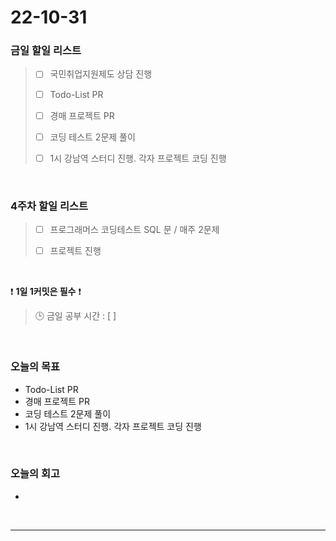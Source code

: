 # 22-10-31

### 금일 할일 리스트
> - [ ]  국민취업지원제도 상담 진행
>
> - [ ]  Todo-List PR
>
> - [ ]  경매 프로젝트 PR
>
> - [ ]  코딩 테스트 2문제 풀이 
>
> - [ ]  1시 강남역 스터디 진행. 각자 프로젝트 코딩 진행

<br/>

### 4주차 할일 리스트  

> - [ ]  프로그래머스 코딩테스트 SQL 문 / 매주 2문제  
>
> - [ ]  프로젝트 진행

<br/>

❗ **1일 1커밋은 필수** ❗
> 🕒 금일 공부 시간 :  [  ]
  
<br/>

### 오늘의 목표
- Todo-List PR
- 경매 프로젝트 PR
- 코딩 테스트 2문제 풀이 
- 1시 강남역 스터디 진행. 각자 프로젝트 코딩 진행

<br>

### 오늘의 회고
- 

<br/>

------------  